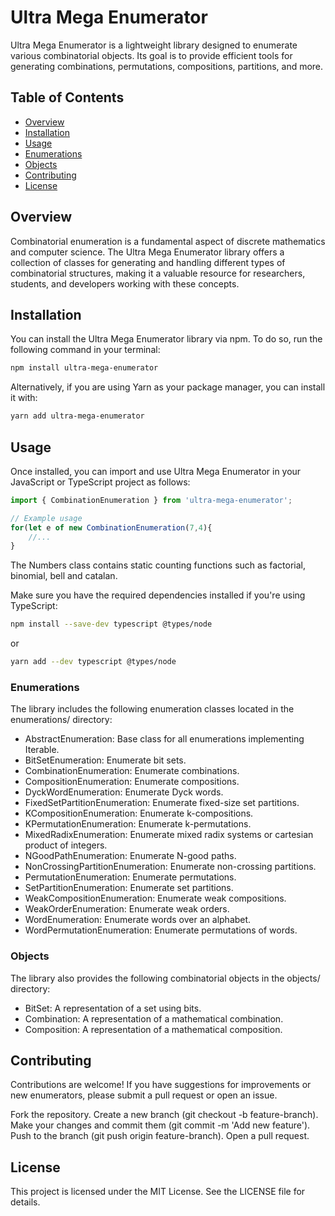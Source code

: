 # Ultra Mega Enumerator

Ultra Mega Enumerator is a lightweight library designed to enumerate various combinatorial objects. Its goal is to provide efficient tools for generating combinations, permutations, compositions, partitions, and more.

## Table of Contents

- [Overview](#overview)
- [Installation](#installation)
- [Usage](#usage)
- [Enumerations](#enumerations)
- [Objects](#objects)
- [Contributing](#contributing)
- [License](#license)

## Overview

Combinatorial enumeration is a fundamental aspect of discrete mathematics and computer science. The Ultra Mega Enumerator library offers a collection of classes for generating and handling different types of combinatorial structures, making it a valuable resource for researchers, students, and developers working with these concepts.

## Installation
You can install the Ultra Mega Enumerator library via npm. To do so, run the following command in your terminal:

```bash
npm install ultra-mega-enumerator
```

Alternatively, if you are using Yarn as your package manager, you can install it with:
```bash
yarn add ultra-mega-enumerator
```

## Usage

Once installed, you can import and use Ultra Mega Enumerator in your JavaScript or TypeScript project as follows:


```ts
import { CombinationEnumeration } from 'ultra-mega-enumerator';

// Example usage
for(let e of new CombinationEnumeration(7,4){ 
    //... 
}
```
The Numbers class contains static counting functions such as factorial, binomial, bell and catalan.

Make sure you have the required dependencies installed if you're using TypeScript:
```bash
npm install --save-dev typescript @types/node
```
or
```bash
yarn add --dev typescript @types/node

```

### Enumerations
The library includes the following enumeration classes located in the enumerations/ directory:

- AbstractEnumeration: Base class for all enumerations implementing Iterable.
- BitSetEnumeration: Enumerate bit sets.
- CombinationEnumeration: Enumerate combinations.
- CompositionEnumeration: Enumerate compositions.
- DyckWordEnumeration: Enumerate Dyck words.
- FixedSetPartitionEnumeration: Enumerate fixed-size set partitions.
- KCompositionEnumeration: Enumerate k-compositions.
- KPermutationEnumeration: Enumerate k-permutations.
- MixedRadixEnumeration: Enumerate mixed radix systems or cartesian product of integers.
- NGoodPathEnumeration: Enumerate N-good paths.
- NonCrossingPartitionEnumeration: Enumerate non-crossing partitions.
- PermutationEnumeration: Enumerate permutations.
- SetPartitionEnumeration: Enumerate set partitions.
- WeakCompositionEnumeration: Enumerate weak compositions.
- WeakOrderEnumeration: Enumerate weak orders.
- WordEnumeration: Enumerate words over an alphabet.
- WordPermutationEnumeration: Enumerate permutations of words.

### Objects
The library also provides the following combinatorial objects in the objects/ directory:
- BitSet: A representation of a set using bits.
- Combination: A representation of a mathematical combination.
- Composition: A representation of a mathematical composition.

## Contributing
Contributions are welcome! If you have suggestions for improvements or new enumerators, please submit a pull request or open an issue.

Fork the repository.
Create a new branch (git checkout -b feature-branch).
Make your changes and commit them (git commit -m 'Add new feature').
Push to the branch (git push origin feature-branch).
Open a pull request.

## License
This project is licensed under the MIT License. See the LICENSE file for details.
